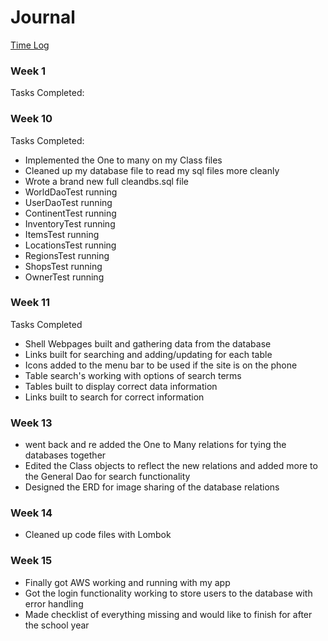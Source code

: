 # Journal

[Time Log](timeLog.md)

### Week 1
Tasks Completed:


### Week 10
Tasks Completed:
* Implemented the One to many on my Class files
* Cleaned up my database file to read my sql files more cleanly
* Wrote a brand new full cleandbs.sql file
* WorldDaoTest running
* UserDaoTest running
* ContinentTest running 
* InventoryTest running
* ItemsTest running
* LocationsTest running
* RegionsTest running
* ShopsTest running
* OwnerTest running

### Week 11
Tasks Completed
* Shell Webpages built and gathering data from the database
* Links built for searching and adding/updating for each table
* Icons added to the menu bar to be used if the site is on the phone
* Table search's working with options of search terms
* Tables built to display correct data information
* Links built to search for correct information

### Week 13
* went back and re added the One to Many relations for tying the databases together
* Edited the Class objects to reflect the new relations and added more to the General Dao for search functionality
* Designed the ERD for image sharing of the database relations

### Week 14
* Cleaned up code files with Lombok

### Week 15
* Finally got AWS working and running with my app
* Got the login functionality working to store users to the database with error handling
* Made checklist of everything missing and would like to finish for after the school year